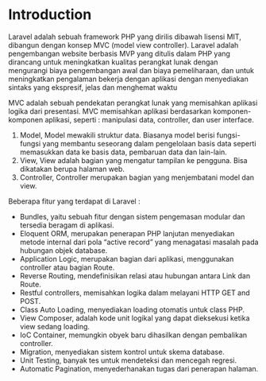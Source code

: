 # Introduction

Laravel adalah sebuah framework PHP yang dirilis dibawah lisensi MIT, dibangun dengan konsep MVC \(model view controller\). Laravel adalah pengembangan website berbasis MVP yang ditulis dalam PHP yang dirancang untuk meningkatkan kualitas perangkat lunak dengan mengurangi biaya pengembangan awal dan biaya pemeliharaan, dan untuk meningkatkan pengalaman bekerja dengan aplikasi dengan menyediakan sintaks yang ekspresif, jelas dan menghemat waktu

MVC adalah sebuah pendekatan perangkat lunak yang memisahkan aplikasi logika dari presentasi. MVC memisahkan aplikasi berdasarkan komponen- komponen aplikasi, seperti : manipulasi data, controller, dan user interface.

1. Model, Model mewakili struktur data. Biasanya model berisi fungsi-fungsi yang membantu seseorang dalam pengelolaan basis data seperti memasukkan data ke basis data, pembaruan data dan lain-lain.
2. View, View adalah bagian yang mengatur tampilan ke pengguna. Bisa dikatakan berupa halaman web.
3. Controller, Controller merupakan bagian yang menjembatani model dan view.

Beberapa fitur yang terdapat di Laravel :

* Bundles, yaitu sebuah fitur dengan sistem pengemasan modular dan tersedia beragam di aplikasi.
* Eloquent ORM, merupakan penerapan PHP lanjutan menyediakan metode internal dari pola “active record” yang menagatasi masalah pada hubungan objek database.
* Application Logic, merupakan bagian dari aplikasi, menggunakan controller atau bagian Route.
* Reverse Routing, mendefinisikan relasi atau hubungan antara Link dan Route.
* Restful controllers, memisahkan logika dalam melayani HTTP GET and POST.
* Class Auto Loading, menyediakan loading otomatis untuk class PHP.
* View Composer, adalah kode unit logikal yang dapat dieksekusi ketika view sedang loading.
* IoC Container, memungkin obyek baru dihasilkan dengan pembalikan controller.
* Migration, menyediakan sistem kontrol untuk skema database.
* Unit Testing, banyak tes untuk mendeteksi dan mencegah regresi.
* Automatic Pagination, menyederhanakan tugas dari penerapan halaman.




